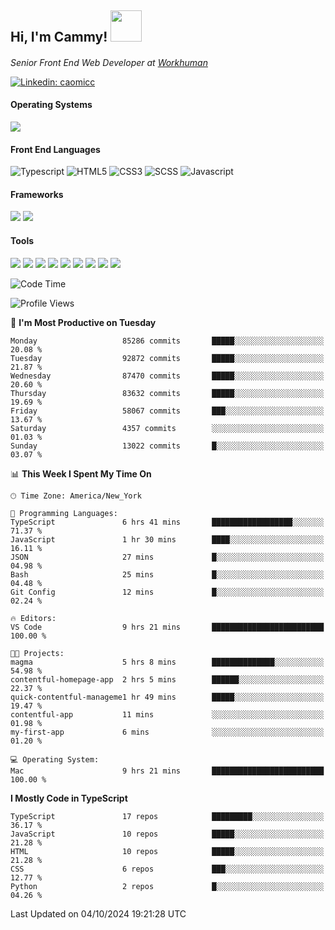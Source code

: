<h2> Hi, I'm Cammy! <img src="https://media.giphy.com/media/WFEpbNDqjs312EZ06H/giphy.gif" width="50"></h2>
<p><em>Senior Front End Web Developer at <a href="http://workhuman.com">Workhuman</a> <img src="https://images.ctfassets.net/hff6luki1ys4/X1kMrXjaRqPywVHz2r343/9be6a49556aaa859e258725d744d1b31/whicon-social-recognition.svg" width="16"></em></p>

[![Linkedin: caomicc](https://img.shields.io/badge/-caomicc-blue?style=flat-square&logo=Linkedin&logoColor=white&link=https://www.linkedin.com/in/caomicc/)](https://www.linkedin.com/in/caomicc/)

#### Operating Systems

  ![](https://img.shields.io/badge/-MacOS-000?style=flat&logo=apple&logoColor=white)

#### Front End Languages

  ![Typescript](https://img.shields.io/badge/-Typescript-3178C6?style=flat-circle&logo=typescript&logoColor=white)
  ![HTML5](https://img.shields.io/badge/-HTML5-E34F26?style=flat-circle&logo=html5&logoColor=white)
  ![CSS3](https://img.shields.io/badge/-CSS3-1572B6?style=flat-circle&logo=css3&logoColor=white)
  ![SCSS](https://img.shields.io/badge/-SCSS-CC6699?style=flat-circle&logo=sass&logoColor=white)
  ![Javascript](https://img.shields.io/badge/-Javascript-F7DF1E?style=flat-circle&logo=javascript&logoColor=000)

#### Frameworks

  ![](https://img.shields.io/badge/-Next.js-black?style=flat&logo=next.js&logoColor=white)
  ![](https://img.shields.io/badge/-React-61DAFB?style=flat&logo=react&logoColor=black)


#### Tools

  ![](https://img.shields.io/badge/-VSCode-007ACC?style=flat&logo=visualstudio&logoColor=white)
  ![](https://img.shields.io/badge/-Oh_my_Zsh-black?style=flat&logo=windows-terminal&logoColor=white)
  ![](https://img.shields.io/badge/-Contentful-2478CC?style=flat&logo=contentful&logoColor=white)
  ![](https://img.shields.io/badge/-Figma-F24E1E?style=flat&logo=figma&logoColor=white)
  ![](https://img.shields.io/badge/-Jira-0052CC?style=flat&logo=jira&logoColor=white)
  ![](https://img.shields.io/badge/-Asana-F06A6A?style=flat&logo=asana&logoColor=white)
  ![](https://img.shields.io/badge/-Docker-2496ED?style=flat&logo=docker&logoColor=white)
  ![](https://img.shields.io/badge/-Vercel-black?style=flat&logo=vercel&logoColor=white)
  ![](https://img.shields.io/badge/-Netlify-00C7B7?style=flat&logo=netlify&logoColor=white)


<!--START_SECTION:waka-->
![Code Time](http://img.shields.io/badge/Code%20Time-1%2C032%20hrs%2049%20mins-blue)

![Profile Views](http://img.shields.io/badge/Profile%20Views-0-blue)

📅 **I'm Most Productive on Tuesday** 

```text
Monday                   85286 commits       █████░░░░░░░░░░░░░░░░░░░░   20.08 % 
Tuesday                  92872 commits       █████░░░░░░░░░░░░░░░░░░░░   21.87 % 
Wednesday                87470 commits       █████░░░░░░░░░░░░░░░░░░░░   20.60 % 
Thursday                 83632 commits       █████░░░░░░░░░░░░░░░░░░░░   19.69 % 
Friday                   58067 commits       ███░░░░░░░░░░░░░░░░░░░░░░   13.67 % 
Saturday                 4357 commits        ░░░░░░░░░░░░░░░░░░░░░░░░░   01.03 % 
Sunday                   13022 commits       █░░░░░░░░░░░░░░░░░░░░░░░░   03.07 % 
```


📊 **This Week I Spent My Time On** 

```text
🕑︎ Time Zone: America/New_York

💬 Programming Languages: 
TypeScript               6 hrs 41 mins       ██████████████████░░░░░░░   71.37 % 
JavaScript               1 hr 30 mins        ████░░░░░░░░░░░░░░░░░░░░░   16.11 % 
JSON                     27 mins             █░░░░░░░░░░░░░░░░░░░░░░░░   04.98 % 
Bash                     25 mins             █░░░░░░░░░░░░░░░░░░░░░░░░   04.48 % 
Git Config               12 mins             █░░░░░░░░░░░░░░░░░░░░░░░░   02.24 % 

🔥 Editors: 
VS Code                  9 hrs 21 mins       █████████████████████████   100.00 % 

🐱‍💻 Projects: 
magma                    5 hrs 8 mins        ██████████████░░░░░░░░░░░   54.98 % 
contentful-homepage-app  2 hrs 5 mins        ██████░░░░░░░░░░░░░░░░░░░   22.37 % 
quick-contentful-manageme1 hr 49 mins        █████░░░░░░░░░░░░░░░░░░░░   19.47 % 
contentful-app           11 mins             ░░░░░░░░░░░░░░░░░░░░░░░░░   01.98 % 
my-first-app             6 mins              ░░░░░░░░░░░░░░░░░░░░░░░░░   01.20 % 

💻 Operating System: 
Mac                      9 hrs 21 mins       █████████████████████████   100.00 % 
```

**I Mostly Code in TypeScript** 

```text
TypeScript               17 repos            █████████░░░░░░░░░░░░░░░░   36.17 % 
JavaScript               10 repos            █████░░░░░░░░░░░░░░░░░░░░   21.28 % 
HTML                     10 repos            █████░░░░░░░░░░░░░░░░░░░░   21.28 % 
CSS                      6 repos             ███░░░░░░░░░░░░░░░░░░░░░░   12.77 % 
Python                   2 repos             █░░░░░░░░░░░░░░░░░░░░░░░░   04.26 % 
```




 Last Updated on 04/10/2024 19:21:28 UTC
<!--END_SECTION:waka-->
